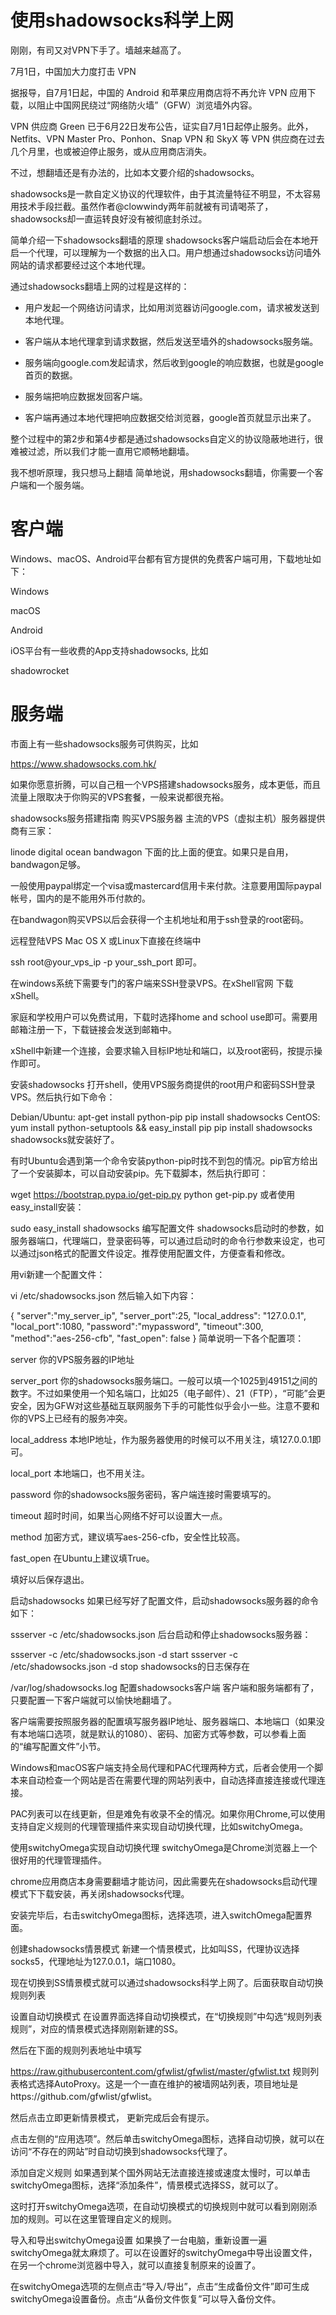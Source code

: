 # 使用shadowsocks科学上网
刚刚，有司又对VPN下手了。墙越来越高了。

7月1日，中国加大力度打击 VPN

据报导，自7月1日起，中国的 Android 和苹果应用商店将不再允许 VPN 应用下载，以阻止中国网民绕过“网络防火墙”（GFW）浏览墙外内容。

VPN 供应商 Green 已于6月22日发布公告，证实自7月1日起停止服务。此外，Netfits、VPN Master Pro、Ponhon、Snap VPN 和 SkyX 等 VPN 供应商在过去几个月里，也或被迫停止服务，或从应用商店消失。

不过，想翻墙还是有办法的，比如本文要介绍的shadowsocks。

shadowsocks是一款自定义协议的代理软件，由于其流量特征不明显，不太容易用技术手段拦截。虽然作者@clowwindy两年前就被有司请喝茶了，shadowsocks却一直运转良好没有被彻底封杀过。

简单介绍一下shadowsocks翻墙的原理
shadowsocks客户端启动后会在本地开启一个代理，可以理解为一个数据的出入口。用户想通过shadowsocks访问墙外网站的请求都要经过这个本地代理。

通过shadowsocks翻墙上网的过程是这样的：

- 用户发起一个网络访问请求，比如用浏览器访问google.com，请求被发送到本地代理。

- 客户端从本地代理拿到请求数据，然后发送至墙外的shadowsocks服务端。

- 服务端向google.com发起请求，然后收到google的响应数据，也就是google首页的数据。

- 服务端把响应数据发回客户端。

- 客户端再通过本地代理把响应数据交给浏览器，google首页就显示出来了。

整个过程中的第2步和第4步都是通过shadowsocks自定义的协议隐蔽地进行，很难被过滤，所以我们才能一直用它顺畅地翻墙。

我不想听原理，我只想马上翻墙
简单地说，用shadowsocks翻墙，你需要一个客户端和一个服务端。

# 客户端
Windows、macOS、Android平台都有官方提供的免费客户端可用，下载地址如下：

Windows

macOS

Android

iOS平台有一些收费的App支持shadowsocks, 比如

shadowrocket

# 服务端
市面上有一些shadowsocks服务可供购买，比如

https://www.shadowsocks.com.hk/

如果你愿意折腾，可以自己租一个VPS搭建shadowsocks服务，成本更低，而且流量上限取决于你购买的VPS套餐，一般来说都很充裕。

shadowsocks服务搭建指南
购买VPS服务器
主流的VPS（虚拟主机）服务器提供商有三家：

linode
digital ocean
bandwagon
下面的比上面的便宜。如果只是自用，bandwagon足够。

一般使用paypal绑定一个visa或mastercard信用卡来付款。注意要用国际paypal帐号，国内的是不能用外币付款的。

在bandwagon购买VPS以后会获得一个主机地址和用于ssh登录的root密码。

远程登陆VPS
Mac OS X 或Linux下直接在终端中

ssh root@your_vps_ip -p your_ssh_port
即可。

在windows系统下需要专门的客户端来SSH登录VPS。在xShell官网  下载xShell。

家庭和学校用户可以免费试用，下载时选择home and school use即可。需要用邮箱注册一下，下载链接会发送到邮箱中。

xShell中新建一个连接，会要求输入目标IP地址和端口，以及root密码，按提示操作即可。

安装shadowsocks
打开shell，使用VPS服务商提供的root用户和密码SSH登录VPS。然后执行如下命令：

Debian/Ubuntu:
apt-get install python-pip
pip install shadowsocks
CentOS:
yum install python-setuptools && easy_install pip
pip install shadowsocks
shadowsocks就安装好了。

有时Ubuntu会遇到第一个命令安装python-pip时找不到包的情况。pip官方给出了一个安装脚本，可以自动安装pip。先下载脚本，然后执行即可：

wget https://bootstrap.pypa.io/get-pip.py
python get-pip.py
或者使用easy_install安装：

sudo easy_install shadowsocks
编写配置文件
shadowsocks启动时的参数，如服务器端口，代理端口，登录密码等，可以通过启动时的命令行参数来设定，也可以通过json格式的配置文件设定。推荐使用配置文件，方便查看和修改。

用vi新建一个配置文件：

vi /etc/shadowsocks.json
然后输入如下内容：

{ 
   "server":"my_server_ip", 
   "server_port":25, 
   "local_address": "127.0.0.1", 
   "local_port":1080, 
   "password":"mypassword",
   "timeout":300, 
   "method":"aes-256-cfb", 
   "fast_open": false
}
简单说明一下各个配置项：

server
你的VPS服务器的IP地址

server_port
你的shadowsocks服务端口。一般可以填一个1025到49151之间的数字。不过如果使用一个知名端口，比如25（电子邮件）、21（FTP），“可能”会更安全，因为GFW对这些基础互联网服务下手的可能性似乎会小一些。注意不要和你的VPS上已经有的服务冲突。

local_address
本地IP地址，作为服务器使用的时候可以不用关注，填127.0.0.1即可。

local_port
本地端口，也不用关注。

password
你的shadowsocks服务密码，客户端连接时需要填写的。

timeout
超时时间，如果当心网络不好可以设置大一点。

method
加密方式，建议填写aes-256-cfb，安全性比较高。

fast_open
在Ubuntu上建议填True。

填好以后保存退出。

启动shadowsocks
如果已经写好了配置文件，启动shadowsocks服务器的命令如下：

ssserver -c /etc/shadowsocks.json
后台启动和停止shadowsocks服务器：

ssserver -c /etc/shadowsocks.json -d start
ssserver -c /etc/shadowsocks.json -d stop
shadowsocks的日志保存在

/var/log/shadowsocks.log
配置shadowsocks客户端
客户端和服务端都有了，只要配置一下客户端就可以愉快地翻墙了。

客户端需要按照服务器的配置填写服务器IP地址、服务器端口、本地端口（如果没有本地端口选项，就是默认的1080）、密码、加密方式等参数，可以参看上面的“编写配置文件”小节。

Windows和macOS客户端支持全局代理和PAC代理两种方式，后者会使用一个脚本来自动检查一个网站是否在需要代理的网站列表中，自动选择直接连接或代理连接。

PAC列表可以在线更新，但是难免有收录不全的情况。如果你用Chrome,可以使用支持自定义规则的代理管理插件来实现自动切换代理，比如switchyOmega。

使用switchyOmega实现自动切换代理
switchyOmega是Chrome浏览器上一个很好用的代理管理插件。

chrome应用商店本身需要翻墙才能访问，因此需要先在shadowsocks启动代理模式下下载安装，再关闭shadowsocks代理。

安装完毕后，右击switchyOmega图标，选择选项，进入switchOmega配置界面。

创建shadowsocks情景模式
新建一个情景模式，比如叫SS，代理协议选择socks5，代理地址为127.0.0.1，端口1080。

现在切换到SS情景模式就可以通过shadowsocks科学上网了。后面获取自动切换规则列表

设置自动切换模式
在设置界面选择自动切换模式，在“切换规则”中勾选“规则列表规则”，对应的情景模式选择刚刚新建的SS。

然后在下面的规则列表地址中填写

https://raw.githubusercontent.com/gfwlist/gfwlist/master/gfwlist.txt
规则列表格式选择AutoProxy。这是一个一直在维护的被墙网站列表，项目地址是https://github.com/gfwlist/gfwlist。

然后点击立即更新情景模式， 更新完成后会有提示。

点击左侧的“应用选项”。然后单击switchyOmega图标，选择自动切换，就可以在访问“不存在的网站”时自动切换到shadowsocks代理了。

添加自定义规则
如果遇到某个国外网站无法直接连接或速度太慢时，可以单击switchyOmega图标，选择“添加条件”，情景模式选择SS，就可以了。

这时打开switchyOmega选项，在自动切换模式的切换规则中就可以看到刚刚添加的规则。可以在这里管理自定义的规则。

导入和导出switchyOmega设置
如果换了一台电脑，重新设置一遍switchyOmega就太麻烦了。可以在设置好的switchyOmega中导出设置文件，在另一个chrome浏览器中导入，就可以直接复制原来的设置了。

在switchyOmega选项的左侧点击“导入/导出”，点击“生成备份文件”即可生成switchyOmega设置备份。点击“从备份文件恢复”可以导入备份文件。
